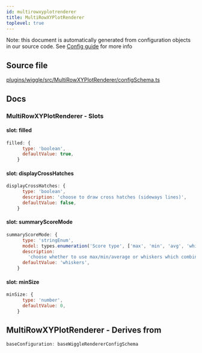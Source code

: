 ```yaml
---
id: multirowxyplotrenderer
title: MultiRowXYPlotRenderer
toplevel: true
---
```

Note: this document is automatically generated from configuration objects in
our source code. See [Config guide](/docs/config_guide) for more info

## Source file

[plugins/wiggle/src/MultiRowXYPlotRenderer/configSchema.ts](https://github.com/GMOD/jbrowse-components/blob/main/plugins/wiggle/src/MultiRowXYPlotRenderer/configSchema.ts)

## Docs







### MultiRowXYPlotRenderer - Slots
#### slot: filled



```js
filled: {
      type: 'boolean',
      defaultValue: true,
    }
```

#### slot: displayCrossHatches



```js
displayCrossHatches: {
      type: 'boolean',
      description: 'choose to draw cross hatches (sideways lines)',
      defaultValue: false,
    }
```

#### slot: summaryScoreMode



```js
summaryScoreMode: {
      type: 'stringEnum',
      model: types.enumeration('Score type', ['max', 'min', 'avg', 'whiskers']),
      description:
        'choose whether to use max/min/average or whiskers which combines all three into the same rendering',
      defaultValue: 'whiskers',
    }
```

#### slot: minSize



```js
minSize: {
      type: 'number',
      defaultValue: 0,
    }
```


## MultiRowXYPlotRenderer - Derives from




```js
baseConfiguration: baseWiggleRendererConfigSchema
```


